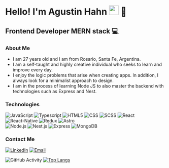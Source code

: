 <h1>Hello! I'm Agustin Hahn <img src="https://raw.githubusercontent.com/iampavangandhi/iampavangandhi/master/gifs/Hi.gif" width="30px"> 🚀</h1>
<h2>Frontend Developer MERN stack 💻 </h2>

### About Me
- I am 27 years old and I am from Rosario, Santa Fe, Argentina.
- I am a self-taught and highly creative individual who seeks to learn and improve every day.
- I enjoy the logic problems that arise when creating apps. In addition, I always look for a minimalist approach to design.
- I am in the process of learning Node JS to also master the backend with technologies such as Express and Nest.

### Technologies
  ![JavaScript](https://img.shields.io/badge/-JavaScript-333333?style=flat&logo=javascript)
  ![Typescript](https://img.shields.io/badge/-Typescript-333333?style=flat&logo=typescript)
  ![HTML5](https://img.shields.io/badge/-HTML5-333333?style=flat&logo=HTML5)
  ![CSS](https://img.shields.io/badge/-CSS-333333?style=flat&logo=CSS3&logoColor=1572B6)
  ![SCSS](https://img.shields.io/badge/-SCSS-333333?style=flat&logo=SASS&logoColor=CE6B9E)
  ![React](https://img.shields.io/badge/-React-333333?style=flat&logo=react)
  ![React-Native](https://img.shields.io/badge/-React-333333?style=flat&logo=react)
  ![Redux](https://img.shields.io/badge/-Redux-333333?style=flat&logo=redux)
  ![Astro](https://img.shields.io/badge/-Astro-333333?style=flat&logo=astro)
  <br/>
  ![Node.js](https://img.shields.io/badge/-Node.js-333333?style=flat&logo=node.js)
  ![Nest.js](https://img.shields.io/badge/-NestJs-333333?style=flat&logo=nestjs)
  ![Express](https://img.shields.io/badge/-Express-333333?style=flat&logo=express)
  ![MongoDB](https://img.shields.io/badge/-MongoDB-333333?style=flat&logo=MongoDB)

### Contact Me
<a href="https://ar.linkedin.com/in/agustin-hahn-766b98183"><img alt="LinkedIn" src="https://img.shields.io/badge/LinkedIn-Agustin%20Hahn-blue?style=flat-square&logo=linkedin"></a>
<a href="Agustin.f.hahn@gmail.com"><img alt="Email" src="https://img.shields.io/badge/Gmail-Agustin.f.hahn@gmail.com-blue?style=flat-square&logo=gmail"></a>  

![GitHub Activity](https://github-readme-stats.vercel.app/api?username=agustinhahn&show_icons=true)
[![Top Langs](https://github-readme-stats.vercel.app/api/top-langs/?username=agustinhahn&layout=pie)](https://github.com/agustinhahn/github-readme-stats)
